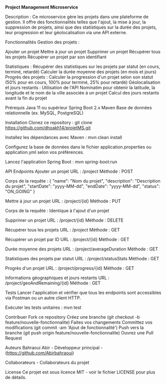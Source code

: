 **Project Management Microservice**

Description :
Ce microservice gère les projets dans une plateforme de gestion. Il offre des fonctionnalités telles que l'ajout, la mise à jour, la suppression de projets, ainsi que des statistiques sur la durée des projets, leur progression et leur géolocalisation via une API externe.

Fonctionnalités
Gestion des projets :

Ajouter un projet
Mettre à jour un projet
Supprimer un projet
Récupérer tous les projets
Récupérer un projet par son identifiant

Statistiques :
Récupérer des statistiques sur les projets par statut (en cours, terminé, retardé)
Calculer la durée moyenne des projets (en mois et jours)
Progrès des projets :
Calculer la progression d'un projet selon son statut (50% pour en cours, 100% pour terminé, 25% pour retardé)
Géolocalisation et jours restants :
Utilisation de l'API Nominatim pour obtenir la latitude, la longitude et le nom de la ville associée à un projet
Calcul des jours restants avant la fin du projet

Prérequis
Java 11 ou supérieur
Spring Boot 2.x
Maven
Base de données relationnelle (ex. MySQL, PostgreSQL)

Installation
Clonez ce repository :
git clone https://github.com/dhoakh14/projetMS.git


Installez les dépendances avec Maven :
mvn clean install

Configurez la base de données dans le fichier application.properties ou application.yml selon vos préférences.

Lancez l'application Spring Boot :
mvn spring-boot:run

API Endpoints
Ajouter un projet
URL : /project Méthode : POST

Corps de la requête :
{
  "name": "Nom du projet",
  "description": "Description du projet",
  "startDate": "yyyy-MM-dd",
  "endDate": "yyyy-MM-dd",
  "status": "ON_GOING"
}

Mettre à jour un projet
URL : /project/{id} Méthode : PUT

Corps de la requête : Identique à l'ajout d'un projet

Supprimer un projet
URL : /project/{id} Méthode : DELETE

Récupérer tous les projets
URL : /project Méthode : GET

Récupérer un projet par ID
URL : /project/{id} Méthode : GET

Durée moyenne des projets
URL : /project/averageDuration Méthode : GET

Statistiques des projets par statut
URL : /project/statusStats Méthode : GET

Progrès d'un projet
URL : /project/progress/{id} Méthode : GET

Informations géographiques et jours restants
URL : /project/geoAndRemaining/{id} Méthode : GET

Tests
Lancer l'application et vérifier que tous les endpoints sont accessibles via Postman ou un autre client HTTP.

Exécuter les tests unitaires :
mvn test

Contribuer
Fork ce repository
Créez une branche (git checkout -b feature/nouvelle-fonctionnalite)
Faites vos changements
Committez vos modifications (git commit -am 'Ajout de fonctionnalité')
Push vers la branche (git push origin feature/nouvelle-fonctionnalite)
Ouvrez une Pull Request

Auteurs
Bahraoui Abir - Développeur principal - (https://github.com/Abirbahraoui)

Collaborateurs - Collaborateurs du projet

License
Ce projet est sous licence MIT - voir le fichier LICENSE pour plus de détails.
